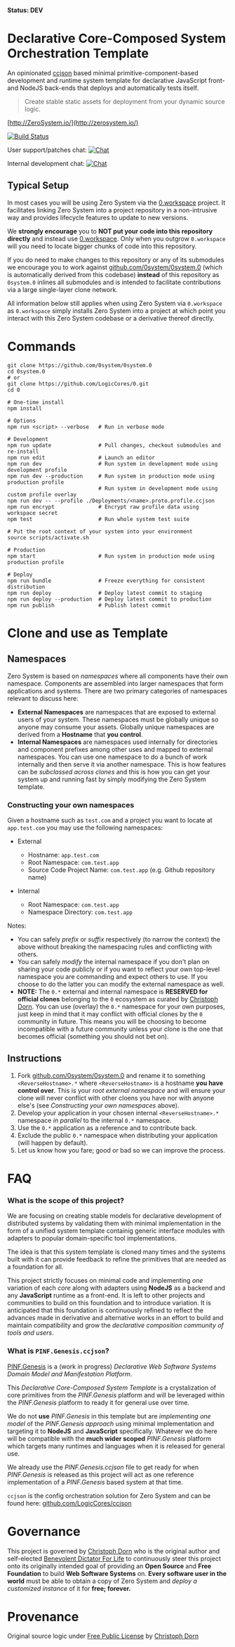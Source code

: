 **Status: DEV**

Declarative Core-Composed System Orchestration Template
=======================================================

An opinionated [ccjson](https://github.com/LogicCores/ccjson) based minimal primitive-component-based development and runtime system template for declarative JavaScript front- and NodeJS back-ends that deploys and automatically tests itself.

> Create stable static assets for deployment from your dynamic source logic.

[http://ZeroSystem.io/](http://zerosystem.io/)

[![Build Status](https://travis-ci.org/LogicCores/0.svg)](https://travis-ci.org/LogicCores/0) 

User support/patches chat: [![Chat](https://badges.gitter.im/gitterHQ/services.png)](https://gitter.im/0system/0system.0)

Internal development chat: [![Chat](https://badges.gitter.im/gitterHQ/services.png)](https://gitter.im/LogicCores/0)


Typical Setup
-------------

In most cases you will be using Zero System via the [0.workspace](https://github.com/LogicCores/0.workspace) project. It facilitates linking Zero System into a project repository in a non-intrusive way and provides lifecycle features to update to new versions.

We **strongly encourage** you to **NOT put your code into this repository directly** and instead use [0.workspace](https://github.com/LogicCores/0.workspace). Only when you outgrow `0.workspace` will you need to locate bigger chunks of code into this repository.

If you do need to make changes to this repository or any of its submodules we encourage you to work against [github.com/0system/0system.0](https://github.com/0system/0system.0) (which is automatically derived from this codebase) **instead** of this repository as `0system.0` inlines all submodules and is intended to facilitate contributions via a large single-layer clone network.

All information below still applies when using Zero System via `0.workspace` as `0.workspace` simply installs Zero System into a project at which point you interact with this Zero System codebase or a derivative thereof directly.


Commands
========

	git clone https://github.com/0system/0system.0
	cd 0system.0
	# or
	git clone https://github.com/LogicCores/0.git
	cd 0

	# One-time install
	npm install

	# Options
	npm run <script> --verbose   # Run in verbose mode

	# Development
	npm run update               # Pull changes, checkout submodules and re-install
	npm run edit                 # Launch an editor
	npm run dev                  # Run system in development mode using development profile
	npm run dev --production     # Run system in production mode using production profile
                                 # Run system in development mode using custom profile overlay
	npm run dev -- --profile ./Deployments/<name>.proto.profile.ccjson
	npm run encrypt              # Encrypt raw profile data using workspace secret
	npm test                     # Run whole system test suite

	# Put the root context of your system into your environment
	source scripts/activate.sh

	# Production
	npm start                    # Run system in production mode using production profile

	# Deploy
	npm run bundle               # Freeze everything for consistent distribution
	npm run deploy               # Deploy latest commit to staging
	npm run deploy --production  # Deploy latest commit to production
	npm run publish              # Publish latest commit


Clone and use as Template
=========================

## Namespaces

Zero System is based on *namespaces* where all components have their own namespace. Components are assembled into larger namespaces that form applications and systems. There are two primary categories of namespaces relevant to discuss here:

  * **External Namespaces** are namespaces that are exposed to external users of your system. These namespaces must be globally unique so anyone may consume your assets. Globally unique namespaces are derived from a **Hostname** that **you control**.
  * **Internal Namespaces** are namespaces used internally for directories and component prefixes among other uses and mapped to external namespaces. You can use one namespace to do a bunch of work internally and then serve it via another namespace. This is how features can be *subclassed across clones* and this is how you can get your system up and running fast by simply modifying the Zero System template.

### Constructing your own namespaces

Given a hostname such as `test.com` and a project you want to locate at `app.test.com` you may use the following namespaces:

  * External
    * Hostname: `app.test.com`
    * Root Namespace: `com.test.app`
    * Source Code Project Name: `com.test.app` (e.g. Github repository name)

  * Internal
    * Root Namespace: `com.test.app`
    * Namespace Directory: `com.test.app`

Notes:

  * You can safely *prefix* or *suffix* respectively (to narrow the context) the above without breaking the namespacing rules and conflicting with others.
  * You can safely *modify* the internal namespace if you don't plan on sharing your code publicly or if you want to reflect your own top-level namespace you are commanding and expect others to use. If you choose to do the latter you can modify the external namespace as well.
  * **NOTE:** The `0.*` external and internal namespace is **RESERVED for official clones** belonging to the `0` ecosystem as curated by [Christoph Dorn](http://christophdorn.com/). You can use (overlay) the `0.*` namespace for your own purposes, just keep in mind that it may conflict with official clones by the `0` community in future. This means you will be choosing to become incompatible with a future community unless your clone is the one that becomes official (something you should not bet on).

## Instructions

  1. Fork [github.com/0system/0system.0](https://github.com/0system/0system.0) and rename it to something `<ReverseHostname>.*` where `<ReverseHostname>` is a hostname **you have control over**. This is your *root external namespace* and will ensure your clone will never conflict with other cloens you have nor with anyone else's (see *Constructing your own namespaces* above).
  2. Develop your application in your chosen internal `<ReverseHostname>.*` namespace *in parallel* to the internal `0.*` namespace.
  3. Use the `0.*` application as a reference and to contribute back.
  4. Exclude the public `0.*` namespace when distributing your application (will happen by default).
  5. Let us know how you fare; good or bad so we can improve the process.


FAQ
===

### What is the scope of this project?

We are focusing on creating stable models for declarative development of distributed systems by validating them with minimal implementation in the form of a unified system template containig generic interface modules with adapters to popular domain-specific tool implementations.

The idea is that this system template is cloned many times and the systems built with it can provide feedback to refine the primitives that are needed as a foundation for all.

This project strictly focuses on minimal code and implementing *one* variation of each *core* along with adapters using **NodeJS** as a backend and any **JavaScript** runtime as a front-end. It is left to other projects and communities to build on this foundation and to introduce variation. It is anticipated that this foundation is continuously refined to reflect the advances made in derivative and alternative works in an effort to build and maintain compatibility and grow the *declarative composition community of tools and users*.

### What is `PINF.Genesis.ccjson`?

[PINF.Genesis](https://github.com/pinf/genesis.pinf.org) is a (work in progress) *Declarative Web Software Systems Domain Model and Manifestation Platform*.

This *Declarative Core-Composed System Template* is a crystalization of core primitives from the *PINF.Genesis* platform and will be leveraged within the *PINF.Genesis* platform to ready it for general use over time.

We do not **use** *PINF.Genesis* in this template but are *implementing one model* of the *PINF.Genesis approach* using minimal implementation and targeting it to **NodeJS** and **JavaScript** specifically. Whatever we do here will be compatible with the **much wider scoped** *PINF.Genesis* platform which targets many runtimes and languages when it is released for general use.

We already use the *PINF.Genesis.ccjson* file to get ready for when *PINF.Genesis* is released as this project will act as one reference implementation of a *PINF.Genesis* based system at that time.

`ccjson` is the config orchestration solution for Zero System and can be found here: [github.com/LogicCores/ccjson](https://github.com/LogicCores/ccjson)


Governance
==========

This project is governed by [Christoph Dorn](http://christophdorn.com) who is the original author and self-elected [Benevolent Dictator For Life](https://en.wikipedia.org/wiki/Benevolent_dictator_for_life) to continuously steer this project onto its originally intended goal of providing an **Open Source** and **Free Foundation** to build **Web Software Systems** on. **Every software user in the world** must be able to obtain a copy of Zero System and *deploy a customized instance* of it for **free; forever.**


Provenance
==========

Original source logic under [Free Public License](https://lists.opensource.org/pipermail/license-review/2015-October/001254.html) by [Christoph Dorn](http://christophdorn.com)

